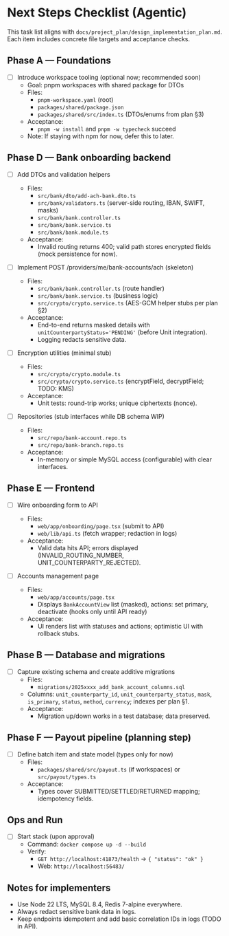 # Next Steps Checklist (Agentic)

This task list aligns with `docs/project_plan/design_implementation_plan.md`. Each item includes concrete file targets and acceptance checks.

## Phase A — Foundations

- [ ] Introduce workspace tooling (optional now; recommended soon)
  - Goal: pnpm workspaces with shared package for DTOs
  - Files:
    - `pnpm-workspace.yaml` (root)
    - `packages/shared/package.json`
    - `packages/shared/src/index.ts` (DTOs/enums from plan §3)
  - Acceptance:
    - `pnpm -w install` and `pnpm -w typecheck` succeed
  - Note: If staying with npm for now, defer this to later.

## Phase D — Bank onboarding backend

- [ ] Add DTOs and validation helpers
  - Files:
    - `src/bank/dto/add-ach-bank.dto.ts`
    - `src/bank/validators.ts` (server-side routing, IBAN, SWIFT, masks)
    - `src/bank/bank.controller.ts`
    - `src/bank/bank.service.ts`
    - `src/bank/bank.module.ts`
  - Acceptance:
    - Invalid routing returns 400; valid path stores encrypted fields (mock persistence for now).

- [ ] Implement POST /providers/me/bank-accounts/ach (skeleton)
  - Files:
    - `src/bank/bank.controller.ts` (route handler)
    - `src/bank/bank.service.ts` (business logic)
    - `src/crypto/crypto.service.ts` (AES-GCM helper stubs per plan §2)
  - Acceptance:
    - End-to-end returns masked details with `unitCounterpartyStatus='PENDING'` (before Unit integration).
    - Logging redacts sensitive data.

- [ ] Encryption utilities (minimal stub)
  - Files:
    - `src/crypto/crypto.module.ts`
    - `src/crypto/crypto.service.ts` (encryptField, decryptField; TODO: KMS)
  - Acceptance:
    - Unit tests: round-trip works; unique ciphertexts (nonce).

- [ ] Repositories (stub interfaces while DB schema WIP)
  - Files:
    - `src/repo/bank-account.repo.ts`
    - `src/repo/bank-branch.repo.ts`
  - Acceptance:
    - In-memory or simple MySQL access (configurable) with clear interfaces.

## Phase E — Frontend

- [ ] Wire onboarding form to API
  - Files:
    - `web/app/onboarding/page.tsx` (submit to API)
    - `web/lib/api.ts` (fetch wrapper; redaction in logs)
  - Acceptance:
    - Valid data hits API; errors displayed (INVALID_ROUTING_NUMBER, UNIT_COUNTERPARTY_REJECTED).

- [ ] Accounts management page
  - Files:
    - `web/app/accounts/page.tsx`
    - Displays `BankAccountView` list (masked), actions: set primary, deactivate (hooks only until API ready)
  - Acceptance:
    - UI renders list with statuses and actions; optimistic UI with rollback stubs.

## Phase B — Database and migrations

- [ ] Capture existing schema and create additive migrations
  - Files:
    - `migrations/2025xxxx_add_bank_account_columns.sql`
  - Columns: `unit_counterparty_id`, `unit_counterparty_status`, `mask`, `is_primary`, `status`, `method`, `currency`; indexes per plan §1.
  - Acceptance:
    - Migration up/down works in a test database; data preserved.

## Phase F — Payout pipeline (planning step)

- [ ] Define batch item and state model (types only for now)
  - Files:
    - `packages/shared/src/payout.ts` (if workspaces) or `src/payout/types.ts`
  - Acceptance:
    - Types cover SUBMITTED/SETTLED/RETURNED mapping; idempotency fields.

## Ops and Run

- [ ] Start stack (upon approval)
  - Command: `docker compose up -d --build`
  - Verify:
    - `GET http://localhost:41873/health` -> `{ "status": "ok" }`
    - Web: `http://localhost:56483/`

## Notes for implementers

- Use Node 22 LTS, MySQL 8.4, Redis 7-alpine everywhere.
- Always redact sensitive bank data in logs.
- Keep endpoints idempotent and add basic correlation IDs in logs (TODO in API).
